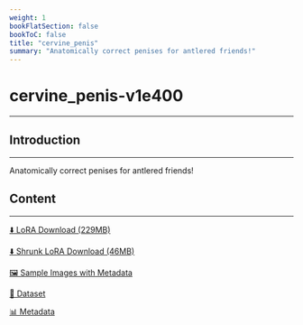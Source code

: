 ```yaml
---
weight: 1
bookFlatSection: false
bookToC: false
title: "cervine_penis"
summary: "Anatomically correct penises for antlered friends!"
---
```


<!--markdownlint-disable MD025 MD033 -->

# cervine_penis-v1e400

---

## Introduction

---

Anatomically correct penises for antlered friends!

## Content

---

[⬇️ LoRA Download (229MB)](https://huggingface.co/k4d3/yiff_toolkit/resolve/main/ponyxl_loras/cervine_penis-v1e400.safetensors?download=true)

[⬇️ Shrunk LoRA Download (46MB)](https://huggingface.co/k4d3/yiff_toolkit/resolve/main/ponyxl_loras_shrunk_2/cervine_penis-v1e400_frockpt1_th-3.55.safetensors?download=true)

[🖼️ Sample Images with Metadata](https://huggingface.co/k4d3/yiff_toolkit/tree/main/static/{})

[📐 Dataset](https://huggingface.co/datasets/k4d3/furry/tree/main/cervine_penis)

[📊 Metadata](https://huggingface.co/k4d3/yiff_toolkit/raw/main/ponyxl_loras/cervine_penis-v1e400.json)

